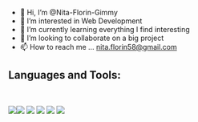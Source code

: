 - 👋 Hi, I’m @Nita-Florin-Gimmy
- 👀 I’m interested in Web Development
- 🌱 I’m currently learning everything I find interesting
- 💞️ I’m looking to collaborate on a big project
- 📫 How to reach me ... nita.florin58@gmail.com

## Languages and Tools:

<br />

<img src="https://imgur.com/N3HZKXY.png"><img src="https://imgur.com/UdTxadI.png">
<img src="https://imgur.com/kuNesV8.png">
<img src="https://imgur.com/OX1tH5Y.png">
<img src="https://imgur.com/wLzurwZ.png">
<img src="https://imgur.com/hA5MVRh.png">

